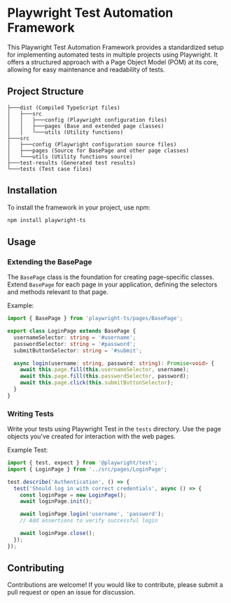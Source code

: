 # Playwright Test Automation Framework

This Playwright Test Automation Framework provides a standardized setup for implementing automated tests in multiple projects using Playwright. It offers a structured approach with a Page Object Model (POM) at its core, allowing for easy maintenance and readability of tests.

## Project Structure

```
├───dist (Compiled TypeScript files)
│   ├───src
│   │   ├───config (Playwright configuration files)
│   │   ├───pages (Base and extended page classes)
│   │   └───utils (Utility functions)
├───src
│   ├───config (Playwright configuration source files)
│   ├───pages (Source for BasePage and other page classes)
│   └───utils (Utility functions source)
├───test-results (Generated test results)
└───tests (Test case files)
```

## Installation

To install the framework in your project, use npm:

```bash
npm install playwright-ts
```

## Usage

### Extending the BasePage

The `BasePage` class is the foundation for creating page-specific classes. Extend `BasePage` for each page in your application, defining the selectors and methods relevant to that page.

Example:

```typescript
import { BasePage } from 'playwright-ts/pages/BasePage';

export class LoginPage extends BasePage {
  usernameSelector: string = '#username';
  passwordSelector: string = '#password';
  submitButtonSelector: string = '#submit';

  async login(username: string, password: string): Promise<void> {
    await this.page.fill(this.usernameSelector, username);
    await this.page.fill(this.passwordSelector, password);
    await this.page.click(this.submitButtonSelector);
  }
}
```

### Writing Tests

Write your tests using Playwright Test in the `tests` directory. Use the page objects you've created for interaction with the web pages.

Example Test:

```typescript
import { test, expect } from '@playwright/test';
import { LoginPage } from '../src/pages/LoginPage';

test.describe('Authentication', () => {
  test('Should log in with correct credentials', async () => {
    const loginPage = new LoginPage();
    await loginPage.init();

    await loginPage.login('username', 'password');
    // Add assertions to verify successful login

    await loginPage.close();
  });
});
```

## Contributing

Contributions are welcome! If you would like to contribute, please submit a pull request or open an issue for discussion.
